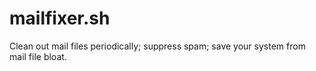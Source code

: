 mailfixer.sh
============

Clean out mail files periodically; suppress spam; save your system from mail file bloat.

